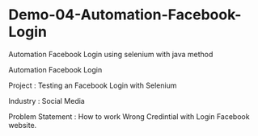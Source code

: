 # Demo-04-Automation-Facebook-Login
Automation Facebook Login using selenium with java method


Automation Facebook Login

Project : Testing an Facebook Login with Selenium

Industry : Social Media

Problem Statement : How to work Wrong Credintial with Login Facebook website.
